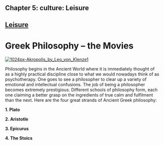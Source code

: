 
## Chapter 5: culture: Leisure

## [Leisure](../category/culture/leisure-2/index.html)

# Greek Philosophy – the Movies

[![1024px-Akropolis\_by\_Leo\_von\_Klenze1](http://i1.wp.com/www.thebookoflife.org/wp-content/uploads/2014/12/1024px-Akropolis_by_Leo_von_Klenze1.jpg?resize=635%2C371)](http://i0.wp.com/www.thebookoflife.org/wp-content/uploads/2014/12/1024px-Akropolis_by_Leo_von_Klenze1.jpg)

Philosophy begins in the Ancient World where it is immediately thought of as a highly practical discipline close to what we would nowadays think of as psychotherapy. One goes to see a philosopher to clear up a variety of emotional and intellectual confusions. The job of being a philosopher becomes extremely prestigious. Different schools of philosophy form, each one claiming a better grasp on the ingredients of true calm and fulfilment than the next. Here are the four great strands of Ancient Greek philosophy:

**1. Plato**

**2. Aristotle**

**3. Epicurus**

**4. The Stoics**